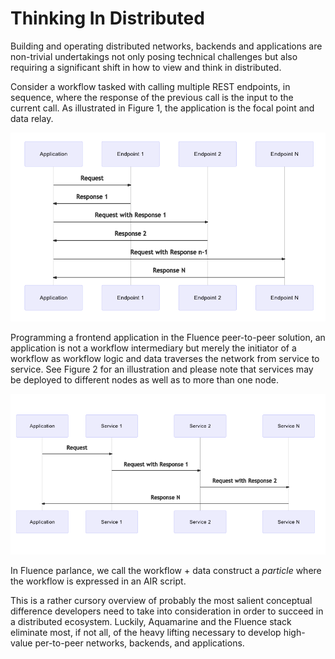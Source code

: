 # Thinking In Distributed

Building and operating distributed networks, backends and applications are non-trivial undertakings not only posing technical challenges but also requiring a significant shift in how to view and think in distributed.

Consider a workflow tasked with calling multiple REST endpoints, in sequence, where the response of the previous call is the input to the current call. As illustrated in Figure 1, the application is the focal point and data relay.

![Fihure 1: Stylized Data Flow For Application With Multiple Endpoint Calls](.gitbook/assets/image%20%283%29.png)

Programming a frontend application in the Fluence peer-to-peer solution, an application is not a workflow intermediary but merely the initiator of a workflow as workflow logic and data traverses the network from service to service. See Figure 2 for an illustration and please note that services may be deployed to different nodes as well as to more than one node.

![Figure 2: Stylized Data Flow For Application With Fluence Distributed Services ](.gitbook/assets/image%20%284%29.png)

In Fluence parlance, we call the workflow + data construct a _particle_ where the workflow is expressed in an AIR script.

This is a rather cursory overview of probably the most salient conceptual difference developers need to take into consideration in order to succeed in a distributed ecosystem. Luckily, Aquamarine and the Fluence stack eliminate most, if not all, of the heavy lifting necessary to develop high-value per-to-peer networks, backends, and applications.

